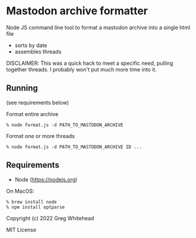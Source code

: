 # Mastodon archive formatter

Node JS command line tool to format a mastodon archive into a single html file
* sorts by date
* assembles threads

DISCLAIMER: This was a quick hack to meet a specific need, pulling together threads. I probably won't put much more time into it.

## Running

(see requirements below)

Format entire archive
```
% node format.js -d PATH_TO_MASTODON_ARCHIVE
```

Format one or more threads
```
% node format.js -d PATH_TO_MASTODON_ARCHIVE ID ...
```

## Requirements

* Node (https://nodejs.org)

On MacOS:
```
% brew install node
% npm install optparse
```

Copyright (c) 2022 Greg Whitehead

MIT License
